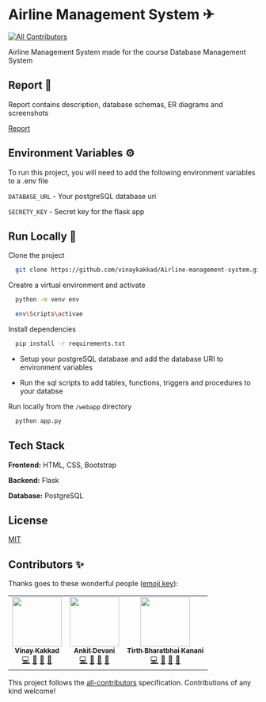 # Airline Management System ✈

<!-- ALL-CONTRIBUTORS-BADGE:START - Do not remove or modify this section -->
[![All Contributors](https://img.shields.io/badge/all_contributors-3-orange.svg?style=flat-square)](#contributors-)
<!-- ALL-CONTRIBUTORS-BADGE:END -->

Airline Management System made for the course Database Management System

## Report 🧾

Report contains description, database schemas, ER diagrams and screenshots

[Report](https://drive.google.com/file/d/1jxFr9ybLeA09HHFTRGrl6VvEmVko_YtL/view)

  
## Environment Variables ⚙

To run this project, you will need to add the following environment variables to a .env file 

`DATABASE_URL` - Your postgreSQL database uri

`SECRETY_KEY` - Secret key for the flask app

  
## Run Locally 🚀


Clone the project

```bash
  git clone https://github.com/vinaykakkad/Airline-management-system.git
```

Creatre a virtual environment and activate

```bash
  python -m venv env

  env\Scripts\activae
```

Install dependencies

```bash
  pip install -r requirements.txt
```

- Setup your postgreSQL database and add the database URI to environment variables

- Run the sql scripts to add tables, functions, triggers and procedures to your databse 


Run locally from the ```/webapp``` directory

```bash
  python app.py
```

  
## Tech Stack

**Frontend:** HTML, CSS, Bootstrap

**Backend:** Flask

**Database:** PostgreSQL
  
## License

[MIT](https://github.com/vinaykakkad/Airline-management-system/blob/main/LICENSE)

## Contributors ✨

Thanks goes to these wonderful people ([emoji key](https://allcontributors.org/docs/en/emoji-key)):

<!-- ALL-CONTRIBUTORS-LIST:START - Do not remove or modify this section -->
<!-- prettier-ignore-start -->
<!-- markdownlint-disable -->
<table>
  <tr>
    <td align="center"><a href="https://github.com/vinaykakkad"><img src="https://avatars.githubusercontent.com/u/56934712?v=4?s=100" width="100px;" alt=""/><br /><sub><b>Vinay Kakkad</b></sub></a><br /><a href="https://github.com/vinaykakkad/Airline-management-system/commits?author=vinaykakkad" title="Code">💻</a> <a href="https://github.com/vinaykakkad/Airline-management-system/commits?author=vinaykakkad" title="Documentation">📖</a> <a href="#design-vinaykakkad" title="Design">🎨</a> <a href="#maintenance-vinaykakkad" title="Maintenance">🚧</a></td>
    <td align="center"><a href="https://github.com/ankitdevani17"><img src="https://avatars.githubusercontent.com/u/56442204?v=4?s=100" width="100px;" alt=""/><br /><sub><b>Ankit Devani</b></sub></a><br /><a href="https://github.com/vinaykakkad/Airline-management-system/commits?author=ankitdevani17" title="Code">💻</a> <a href="https://github.com/vinaykakkad/Airline-management-system/commits?author=ankitdevani17" title="Documentation">📖</a> <a href="#design-ankitdevani17" title="Design">🎨</a> <a href="#maintenance-ankitdevani17" title="Maintenance">🚧</a></td>
     <td align="center"><a href="https://github.com/tirth8205"><img src="https://avatars.githubusercontent.com/u/68604113?s=400&u=a40c97c03d3f32218c38714fde4f33c3ab014b17&v=4?v=4?s=100" width="100px;" alt=""/><br /><sub><b>Tirth Bharatbhai Kanani</b></sub></a><br /><a href="https://github.com/vinaykakkad/Airline-management-system/commits?author=tirth8205" title="Code">💻</a> <a href="https://github.com/vinaykakkad/Airline-management-system/commits?author=tirth8205" title="Documentation">📖</a> <a href="#design-tirth8205" title="Design">🎨</a> <a href="#maintenance-tirth8205" title="Maintenance">🚧</a></td>
  </tr>
</table>

<!-- markdownlint-restore -->
<!-- prettier-ignore-end -->

<!-- ALL-CONTRIBUTORS-LIST:END -->

This project follows the [all-contributors](https://github.com/all-contributors/all-contributors) specification. Contributions of any kind welcome!









  

